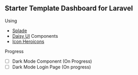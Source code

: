 ## Starter Template Dashboard for Laravel

Using

-   [Splade](https://splade.dev)
-   [Daisy UI](https://daisyui.com) Components
-   [Icon Heroicons](https://heroicons.com)

Progress

-   [ ] Dark Mode Component (On Progress)
-   [ ] Dark Mode Login Page (On progress)
